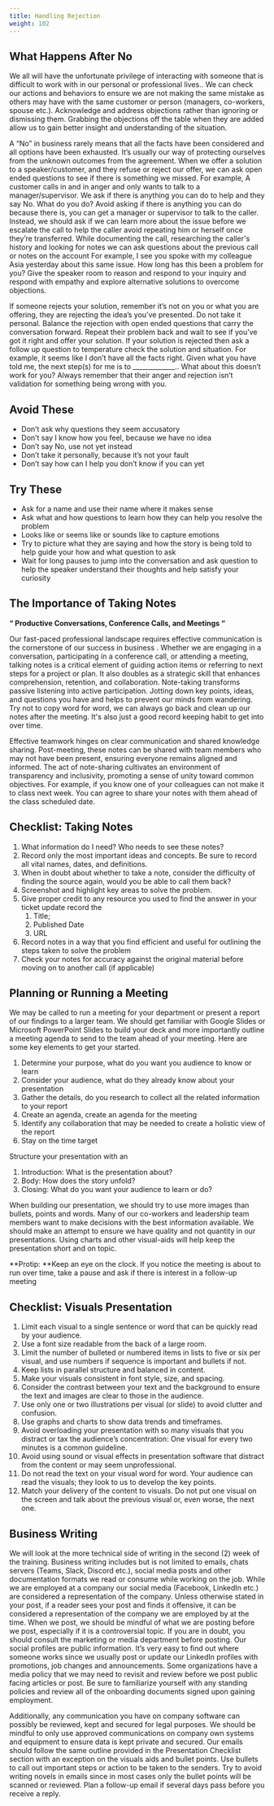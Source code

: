 ```yaml
---
title: Handling Rejection
weight: 102
---
```


## What Happens After No

We all will have the unfortunate privilege of interacting with someone that is difficult to work with in our personal or professional lives.. We can check our actions and behaviors to ensure we are not making the same mistake as others may have with the same customer or person (managers, co-workers, spouse etc.). Acknowledge and address objections rather than ignoring or dismissing them. Grabbing the objections off the table when they are added allow us to gain better insight and understanding of the situation. 

A “No” in business rarely means that all the facts have been considered and all options have been exhausted. It’s usually our way of protecting ourselves from the unknown outcomes from the agreement. When we offer a solution to a speaker/customer, and they refuse or reject our offer, we can ask open ended questions to see if there is something we missed. For example, A customer calls in and in anger and only wants to talk to a manager/supervisor. We ask if there is anything you can do to help and they say No. What do you do? Avoid asking if there is anything you can do because there is, you can get a manager or supervisor to talk to the caller. Instead, we should ask if we can learn more about the issue before we escalate the call to help the caller avoid repeating him or herself once they’re transferred. While documenting the call, researching the caller's history and looking for notes we can ask questions about the previous call or notes on the account For example, I see you spoke with my colleague Asia yesterday about this same issue. How long has this been a problem for you? Give the speaker room to reason and respond to your inquiry and respond with empathy and explore alternative solutions to overcome objections. 

If someone rejects your solution, remember it’s not on you or what you are offering, they are rejecting the idea’s you’ve presented. Do not take it personal. Balance the rejection with open ended questions that carry the conversation forward. Repeat their problem back and wait to see if you’ve got it right and offer your solution. If your solution is rejected then ask a follow up question to temperature check the solution and situation. For example, it seems like I don’t have all the facts right. Given what you have told me, the next step(s) for me is to  _____________.. What about this doesn’t work for you? Always remember that their anger and rejection isn’t validation for something being wrong with you.  

## Avoid These 

* Don’t ask why questions they seem accusatory
* Don’t say I know how you feel, because we have no idea
* Don’t say No, use not yet instead
* Don’t take it personally, because it’s not your fault 
* Don’t say how can I help you don’t know if you can yet

## Try These 

* Ask for a name and use their name where it makes sense
* Ask what and how questions to learn how they can help you resolve the problem
* Looks like or seems like or sounds like to capture emotions
* Try to picture what they are saying and how the story is being told to help guide your how and what question to ask 
* Wait for long pauses to jump into the conversation and ask question to help the speaker understand their thoughts and help satisfy your curiosity  

## The Importance of Taking Notes 
**“ Productive Conversations, Conference Calls, and Meetings “**

Our fast-paced professional landscape requires effective communication is the  cornerstone of our success in business . Whether we are engaging in a conversation, participating in a conference call, or attending a meeting, talking notes is a critical element of guiding action items or referring to next steps for a project or plan. It also doubles as a strategic skill that enhances comprehension, retention, and collaboration. Note-taking transforms passive listening into active participation. Jotting down key points, ideas, and questions you have and helps to prevent our minds from wandering. Try not to copy word for word, we can always go back and clean up our notes after the meeting. It's also just a good record keeping habit to get into over time.

Effective teamwork hinges on clear communication and shared knowledge sharing. Post-meeting, these notes can be shared with team members who may not have been present, ensuring everyone remains aligned and informed. The act of note-sharing cultivates an environment of transparency and inclusivity, promoting a sense of unity toward common objectives. For example, if you know one of your colleagues can not make it to class next week. You can agree to share your notes with them ahead of the class scheduled date. 

## Checklist: Taking Notes

1. What information do I need? Who needs to see these notes?
2. Record only the most important ideas and concepts. Be sure to record all vital names, dates, and definitions.
3. When in doubt about whether to take a note, consider the difficulty of finding the source again, would you be able to call them back? 
4. Screenshot and highlight key areas to solve the problem.
5. Give proper credit to any resource you used to find the answer in your ticket update record the 
    1. Title; 
    2. Published Date
    3. URL
6. Record notes in a way that you find efficient and useful for outlining the steps taken to solve the problem 
7. Check your notes for accuracy against the original material before moving on to another call (if applicable) 

## Planning or Running a Meeting 

We may be called to run a meeting for your department or present a report of our findings to a larger team.  We should get familiar with Google Slides or Microsoft PowerPoint Slides to build your deck and more importantly outline a meeting agenda to send to the team ahead of your meeting. Here are some key elements to get your started. 

1. Determine your purpose, what do you want you audience to know or learn 
2. Consider your audience, what do they already know about your presentation 
3. Gather the details, do you research to collect all the related information to your report 
4. Create an agenda, create an agenda for the meeting
5. Identify any collaboration that may be needed to create a holistic view of the report  
6. Stay on the time target 

Structure your presentation with an 

1. Introduction: What is the presentation about?
2. Body: How does the story unfold? 
3. Closing: What do you want your audience to learn or do? 

When building our presentation, we should try to use more images than bullets, points and words. Many of our co-workers and leadership team members want to make decisions with the best information available. We should make an attempt to ensure we have quality and not quantity in our presentations. Using charts and other visual-aids will help keep the presentation short and on topic. 

**Protip: **Keep an eye on the clock. If you notice the meeting is about to run over time, take a pause and ask if there is interest in a follow-up meeting 

## Checklist: Visuals Presentation

1. Limit each visual to a single sentence or word that can be quickly read by your audience.
2. Use a font size readable from the back of a large room.
3. Limit the number of bulleted or numbered items in lists to five or six per visual, and use numbers if sequence is important and bullets if not.
4. Keep lists in parallel structure and balanced in content.
5. Make your visuals consistent in font style, size, and spacing.
6. Consider the contrast between your text and the background to ensure the text and images are clear to those in the audience.
7. Use only one or two illustrations per visual (or slide) to avoid clutter and confusion.
8. Use graphs and charts to show data trends and timeframes.
9. Avoid overloading your presentation with so many visuals that you distract or tax the audience’s concentration: One visual for every two minutes is a common guideline.
10. Avoid using sound or visual effects in presentation software that distract from the content or may seem unprofessional.
11. Do not read the text on your visual word for word. Your audience can read the visuals; they look to us to develop the key points.
12. Match your delivery of the content to visuals. Do not put one visual on the screen and talk about the previous visual or, even worse, the next one.

## Business Writing 

We will look at the more technical side of writing in the second (2) week of the training. Business writing includes but is not limited to emails, chats servers (Teams, Slack, Discord etc.), social media posts and other documentation formats we read or consume while working on the job. While we are employed at a company our social media (Facebook, LinkedIn etc.) are considered a representation of the company. Unless otherwise stated in your post, if a reader sees your post and finds it offensive, it can be considered a representation of the company we are employed by at the time. When we post, we should be mindful of what we are posting before we post, especially if it is a controversial topic. If you are in doubt, you should consult the marketing or media department before posting. Our social profiles are public information. It’s very easy to find out where someone works since we usually post or update our LinkedIn profiles with promotions, job changes and announcements. Some organizations have a media policy that we may need to revisit and review before we post public facing articles or post. Be sure to familiarize yourself with any standing policies and review all of the onboarding documents signed upon gaining employment. 

Additionally, any communication you have on company software can possibly be reviewed, kept and secured for legal purposes. We should be mindful to only use approved communications on company own systems and equipment to ensure data is kept private and secured. Our emails should follow the same outline provided in the Presentation Checklist section with an exception on the visuals aids and bullet points. Use bullets to call out important steps or action to be taken to the senders. Try to avoid writing novels in emails since in most cases only the bullet points will be scanned or reviewed. Plan a follow-up email if several days pass before you receive a reply.  
